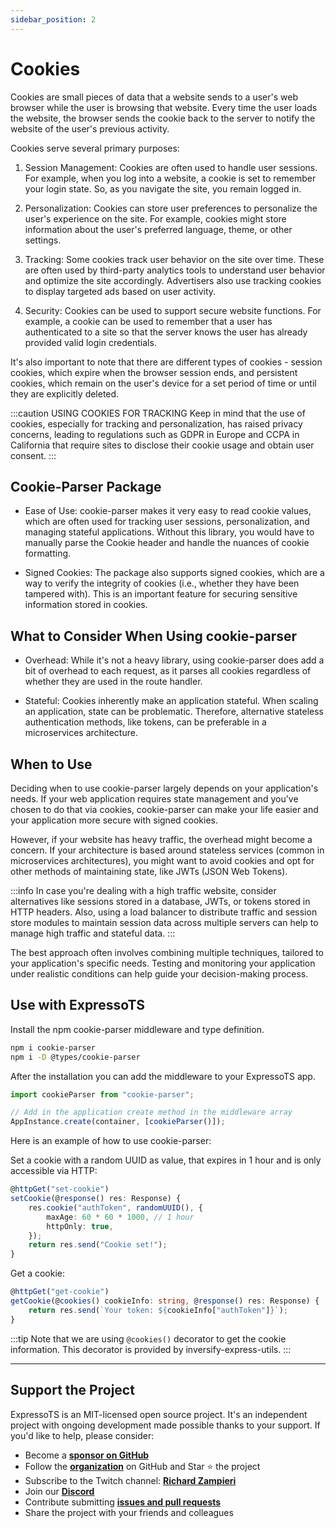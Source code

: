 ```yaml
---
sidebar_position: 2
---
```


# Cookies

Cookies are small pieces of data that a website sends to a user's web browser while the user is browsing that website. Every time the user loads the website, the browser sends the cookie back to the server to notify the website of the user's previous activity.

Cookies serve several primary purposes:

1. Session Management:
Cookies are often used to handle user sessions. For example, when you log into a website, a cookie is set to remember your login state. So, as you navigate the site, you remain logged in.

2. Personalization:
Cookies can store user preferences to personalize the user's experience on the site. For example, cookies might store information about the user's preferred language, theme, or other settings.

3. Tracking:
Some cookies track user behavior on the site over time. These are often used by third-party analytics tools to understand user behavior and optimize the site accordingly. Advertisers also use tracking cookies to display targeted ads based on user activity.

4. Security:
Cookies can be used to support secure website functions. For example, a cookie can be used to remember that a user has authenticated to a site so that the server knows the user has already provided valid login credentials.

It's also important to note that there are different types of cookies - session cookies, which expire when the browser session ends, and persistent cookies, which remain on the user's device for a set period of time or until they are explicitly deleted.

:::caution USING COOKIES FOR TRACKING
Keep in mind that the use of cookies, especially for tracking and personalization, has raised privacy concerns, leading to regulations such as GDPR in Europe and CCPA in California that require sites to disclose their cookie usage and obtain user consent.
:::

## Cookie-Parser Package

- Ease of Use: cookie-parser makes it very easy to read cookie values, which are often used for tracking user sessions, personalization, and managing stateful applications. Without this library, you would have to manually parse the Cookie header and handle the nuances of cookie formatting.

- Signed Cookies: The package also supports signed cookies, which are a way to verify the integrity of cookies (i.e., whether they have been tampered with). This is an important feature for securing sensitive information stored in cookies.

## What to Consider When Using cookie-parser

- Overhead: While it's not a heavy library, using cookie-parser does add a bit of overhead to each request, as it parses all cookies regardless of whether they are used in the route handler.

- Stateful: Cookies inherently make an application stateful. When scaling an application, state can be problematic. Therefore, alternative stateless authentication methods, like tokens, can be preferable in a microservices architecture.

## When to Use

Deciding when to use cookie-parser largely depends on your application's needs. If your web application requires state management and you've chosen to do that via cookies, cookie-parser can make your life easier and your application more secure with signed cookies.

However, if your website has heavy traffic, the overhead might become a concern. If your architecture is based around stateless services (common in microservices architectures), you might want to avoid cookies and opt for other methods of maintaining state, like JWTs (JSON Web Tokens).

:::info
In case you're dealing with a high traffic website, consider alternatives like sessions stored in a database, JWTs, or tokens stored in HTTP headers. Also, using a load balancer to distribute traffic and session store modules to maintain session data across multiple servers can help to manage high traffic and stateful data.
:::

The best approach often involves combining multiple techniques, tailored to your application's specific needs. Testing and monitoring your application under realistic conditions can help guide your decision-making process.

## Use with ExpressoTS

Install the npm cookie-parser middleware and type definition.

```bash
npm i cookie-parser
npm i -D @types/cookie-parser
```

After the installation you can add the middleware to your ExpressoTS app.

```typescript
import cookieParser from "cookie-parser";

// Add in the application create method in the middleware array
AppInstance.create(container, [cookieParser()]);
```

Here is an example of how to use cookie-parser:

Set a cookie with a random UUID as value, that expires in 1 hour and is only accessible via HTTP:

```typescript
@httpGet("set-cookie")
setCookie(@response() res: Response) {
    res.cookie("authToken", randomUUID(), {
        maxAge: 60 * 60 * 1000, // 1 hour
        httpOnly: true,
    });
    return res.send("Cookie set!");
}
```

Get a cookie:

```typescript
@httpGet("get-cookie")
getCookie(@cookies() cookieInfo: string, @response() res: Response) {
    return res.send(`Your token: ${cookieInfo["authToken"]}`);
}
```

:::tip
Note that we are using `@cookies()` decorator to get the cookie information. This decorator is provided by inversify-express-utils.
:::

---

## Support the Project

ExpressoTS is an MIT-licensed open source project. It's an independent project with ongoing development made possible thanks to your support. If you'd like to help, please consider:

- Become a **[sponsor on GitHub](https://github.com/sponsors/expressots)**
- Follow the **[organization](https://github.com/expressots)** on GitHub and Star ⭐ the project
- Subscribe to the Twitch channel: **[Richard Zampieri](https://www.twitch.tv/richardzampieri)**
- Join our **[Discord](https://discord.com/invite/PyPJfGK)**
- Contribute submitting **[issues and pull requests](https://github.com/expressots/expressots/issues/new/choose)**
- Share the project with your friends and colleagues